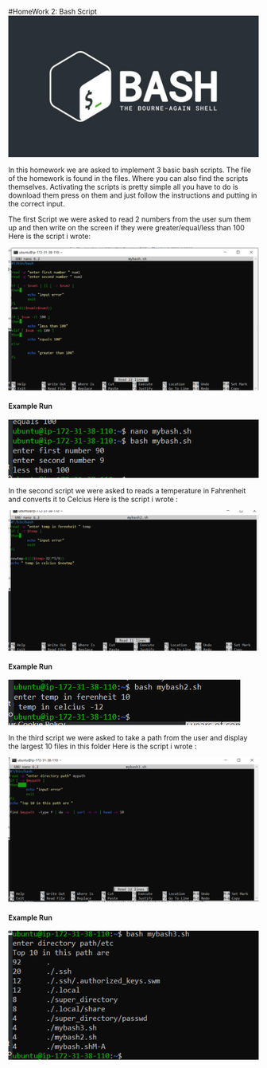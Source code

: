 #HomeWork 2: Bash Script
![alt text](https://github.com/Samer99Najjar/Fursa_HW/blob/main/BashScript_HW1/pic/BashPic.jpg)

In this homework we are asked to implement 3 basic bash scripts.
The file of the homework is found in the files. Where you can also find the scripts themselves.
Activating the scripts is pretty simple all you have to do is download them press on them and just follow the instructions and putting in the correct input.

The first Script we were asked to read 2 numbers from the user sum them up
and then write on the screen if they were greater/equal/less than 100
Here is the script i wrote:

![alt text](https://github.com/Samer99Najjar/Fursa_HW/blob/main/BashScript_HW1/pic/mybash1.PNG)

#### **Example Run**

![alt text](https://github.com/Samer99Najjar/Fursa_HW/blob/main/BashScript_HW1/pic/mybash1example.PNG)





In the second script we were asked to reads a temperature in Fahrenheit and converts
it to Celcius
Here is the script i wrote :

![alt text](https://github.com/Samer99Najjar/Fursa_HW/blob/main/BashScript_HW1/pic/mybash2.PNG)

#### **Example Run**

![alt text](https://github.com/Samer99Najjar/Fursa_HW/blob/main/BashScript_HW1/pic/mybash2example.PNG)





In the third   script we were asked to take a path from the user and display the largest 10 files in this folder
Here is the script i wrote  :

![alt text](https://github.com/Samer99Najjar/Fursa_HW/blob/main/BashScript_HW1/pic/mybash3.PNG)

#### **Example Run**

![alt text](https://github.com/Samer99Najjar/Fursa_HW/blob/main/BashScript_HW1/pic/mybash3example.PNG)